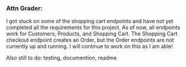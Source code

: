 ### Attn Grader:

I got stuck on some of the shopping cart endpoints and have not yet completed all the requirements for this project. As of now, all endpoints work for Customers, Products, and Shopping Cart. The Shopping Cart checkout endpoint creates an Order, but the Order endpoints are not currently up and running. I will continue to work on this as I am able!

Also still to do: testing, documention, readme